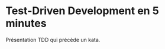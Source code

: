 Test-Driven Development en 5 minutes
===================================

Présentation TDD qui précède un kata.
